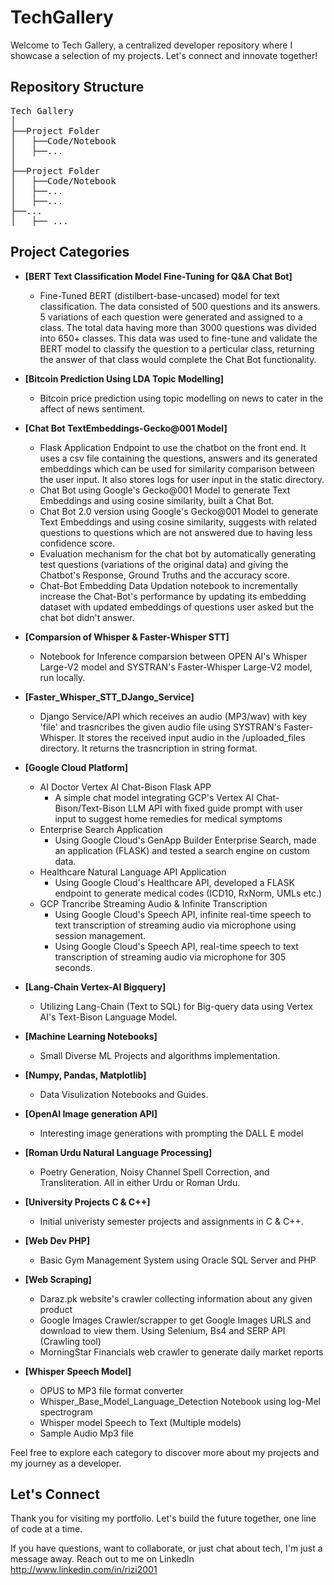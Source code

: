 # TechGallery
Welcome to Tech Gallery, a centralized developer repository where I showcase a selection of my projects. Let's connect and innovate together!

## Repository Structure
<pre>
Tech Gallery
│
├──Project Folder
│	├──Code/Notebook
│	├──... 
│
├──Project Folder 
│	├──Code/Notebook 
│	├──... 
│	├──... 
├──... 
│	├── ...
</pre>

## Project Categories

- **[BERT Text Classification Model Fine-Tuning for Q&A Chat Bot]**
	- Fine-Tuned BERT (distilbert-base-uncased) model for text classification. The data consisted of 500 questions and its answers. 5 variations of each question were generated and assigned to a class. The total data having more than 3000 questions was divided into 650+ classes. This data was used to fine-tune and validate the BERT model to classify the question to a perticular class, returning the answer of that class would complete the Chat Bot functionality.

- **[Bitcoin Prediction Using LDA Topic Modelling]**
	- Bitcoin price prediction using topic modelling on news to cater in the affect of news sentiment.

- **[Chat Bot TextEmbeddings-Gecko@001 Model]**
	- Flask Application Endpoint to use the chatbot on the front end. It uses a csv file containing the questions, answers and its generated embeddings which can be used for similarity comparison between the user input. It also stores logs for user input in the static directory.
	- Chat Bot using Google's Gecko@001 Model to generate Text Embeddings and using cosine similarity, built a Chat Bot.
	- Chat Bot 2.0 version using Google's Gecko@001 Model to generate Text Embeddings and using cosine similarity, suggests with related questions to questions which are not answered due to having less confidence score.
	- Evaluation mechanism for the chat bot by automatically generating test questions (variations of the original data) and giving the Chatbot's Response, Ground Truths and the accuracy score.
	- Chat-Bot Embedding Data Updation notebook to incrementally increase the Chat-Bot's performance by updating its embedding dataset with updated embeddings of questions user asked but the chat bot didn't answer.
	
- **[Comparsion of Whisper & Faster-Whisper STT]**
	- Notebook for Inference comparsion between OPEN AI's Whisper Large-V2 model and SYSTRAN's Faster-Whisper Large-V2 model, run locally. 
	
- **[Faster_Whisper_STT_DJango_Service]**
	- Django Service/API which receives an audio (MP3/wav) with key 'file' and trasncribes the given audio file using SYSTRAN's Faster-Whisper. It stores the received input audio in the /uploaded_files directory. It returns the trasncription in string format.
	
- **[Google Cloud Platform]**
	- AI Doctor Vertex AI Chat-Bison Flask APP
		- A simple chat model integrating GCP's Vertex AI Chat-Bison/Text-Bison LLM API with fixed guide prompt with user input to suggest home remedies for medical symptoms
	- Enterprise Search Application
		- Using Google Cloud's GenApp Builder Enterprise Search, made an application (FLASK) and tested a search engine on custom data.
	- Healthcare Natural Language API Application
		- Using Google Cloud's Healthcare API, developed a FLASK endpoint to generate medical codes (ICD10, RxNorm, UMLs etc.)
	- GCP Trancribe Streaming Audio & Infinite Transcription
		- Using Google Cloud's Speech API, infinite real-time speech to text transcription of streaming audio via microphone using session management.
		- Using Google Cloud's Speech API, real-time speech to text transcription of streaming audio via microphone for 305 seconds.
		
- **[Lang-Chain Vertex-AI Bigquery]**
	- Utilizing Lang-Chain (Text to SQL) for Big-query data using Vertex AI's Text-Bison Language Model.

- **[Machine Learning Notebooks]**
	- Small Diverse ML Projects and algorithms implementation.
 
- **[Numpy, Pandas, Matplotlib]**
	- Data Visulization Notebooks and Guides.
	
- **[OpenAI Image generation API]**
	- Interesting image generations with prompting the DALL E model

- **[Roman Urdu Natural Language Processing]**
	- Poetry Generation, Noisy Channel Spell Correction, and Transliteration. All in either Urdu or Roman Urdu.

- **[University Projects C & C++]**
	- Initial univeristy semester projects and assignments in C & C++.

- **[Web Dev PHP]**
	- Basic Gym Management System using Oracle SQL Server and PHP

- **[Web Scraping]**
	- Daraz.pk website's crawler collecting information about any given product
	- Google Images Crawler/scrapper to get Google Images URLS and download to view them. Using Selenium, Bs4 and SERP API (Crawling tool)
	- MorningStar Financials web crawler to generate daily market reports
	
- **[Whisper Speech Model]**
	- OPUS to MP3 file format converter 
	- Whisper_Base_Model_Language_Detection Notebook using log-Mel spectrogram
	- Whisper model Speech to Text (Multiple models) 
	- Sample Audio Mp3 file



Feel free to explore each category to discover more about my projects and my journey as a developer.


## Let's Connect

Thank you for visiting my portfolio. Let's build the future together, one line of code at a time.

If you have questions, want to collaborate, or just chat about tech, I'm just a message away. Reach out to me on LinkedIn
http://www.linkedin.com/in/rizi2001



